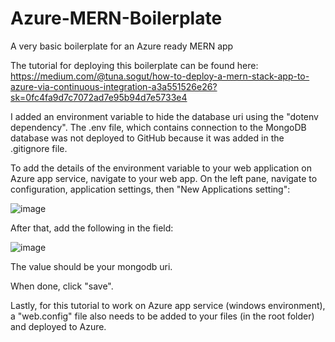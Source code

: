 # Azure-MERN-Boilerplate
A very basic boilerplate for an Azure ready MERN app

The tutorial for deploying this boilerplate can be found here:
https://medium.com/@tuna.sogut/how-to-deploy-a-mern-stack-app-to-azure-via-continuous-integration-a3a551526e26?sk=0fc4fa9d7c7072ad7e95b94d7e5733e4

I added an environment variable to hide the database uri using the "dotenv dependency".
The .env file, which contains connection to the MongoDB database was not deployed to GitHub because it was added in the .gitignore file.

To add the details of the environment variable to your web application on Azure app service, navigate to your web app. On the left pane, navigate to configuration, application settings, then "New Applications setting":

![image](https://user-images.githubusercontent.com/45227826/144764024-a9a87463-dd20-40e0-ac0f-184a2f4cbcd0.png)

After that, add the following in the field:

![image](https://user-images.githubusercontent.com/45227826/144764132-018b924d-edbb-4160-b8cc-defa5b1c15a7.png)

The value should be your mongodb uri.

When done, click "save".

Lastly, for this tutorial to work on Azure app service (windows environment), a "web.config" file also needs to be added to your files (in the root folder) and deployed to Azure.
